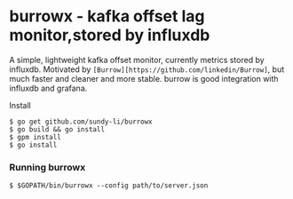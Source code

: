 # burrowx - kafka offset lag monitor,stored by influxdb


A simple, lightweight kafka offset monitor, currently metrics stored by influxdb. Motivated by `[Burrow][https://github.com/linkedin/Burrow]`, but much faster and cleaner and more stable. burrow is good integration with influxdb and grafana.

 Install
```
$ go get github.com/sundy-li/burrowx
$ go build && go install
$ gpm install
$ go install
```

### Running burrowx
```
$ $GOPATH/bin/burrowx --config path/to/server.json
```
